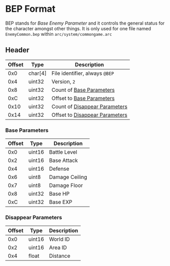 # BEP Format

BEP stands for *Base Enemy Parameter* and it controls the general status for the character amongst other things.
It is only used for one file named `EnemyCommon.bep` within `arc/system/commongame.arc`

## Header

| Offset | Type  | Description
|--------|-------|------------
| 0x0     | char[4]   | File identifier, always `@BEP`
| 0x4     | uint32 | Version, `2`
| 0x8     | uint32 | Count of [Base Parameters](###Base-Parameters)
| 0xC     | uint32 | Offset to [Base Parameters](###Base-Parameters)
| 0x10    | uint32 | Count of [Disappear Parameters](###Disappear-Parameters)
| 0x14    | uint32 | Offset to [Disappear Parameters](###Disappear-Parameters)

### Base Parameters

| Offset | Type  | Description
|--------|-------|------------
| 0x0     | uint16   | Battle Level
| 0x2     | uint16   | Base Attack
| 0x4     | uint16   | Defense
| 0x6     | uint8    | Damage Ceiling
| 0x7     | uint8    | Damage Floor
| 0x8     | uint32   | Base HP
| 0xC     | uint32   | Base EXP

### Disappear Parameters

| Offset | Type  | Description
|--------|-------|------------
| 0x0     | uint16  | World ID
| 0x2     | uint16  | Area ID
| 0x4     | float   | Distance
